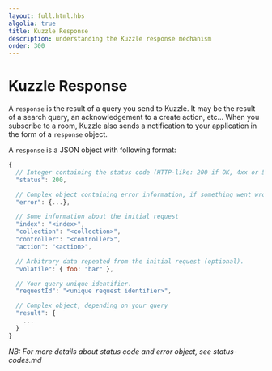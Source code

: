 ```yaml
---
layout: full.html.hbs
algolia: true
title: Kuzzle Response
description: understanding the Kuzzle response mechanism
order: 300
---
```


# Kuzzle Response

A `response` is the result of a query you send to Kuzzle.
It may be the result of a search query, an acknowledgement to a create action, etc...
When you subscribe to a room, Kuzzle also sends a notification to your application in the form of a `response` object.

A `response` is a JSON object with following format:


```javascript
{
  // Integer containing the status code (HTTP-like: 200 if OK, 4xx or 5xx in case of error)
  "status": 200,

  // Complex object containing error information, if something went wrong (null if OK)
  "error": {...},

  // Some information about the initial request
  "index": "<index>",
  "collection": "<collection>",
  "controller": "<controller>",
  "action": "<action>",

  // Arbitrary data repeated from the initial request (optional).
  "volatile": { foo: "bar" },

  // Your query unique identifier.
  "requestId": "<unique request identifier>",

  // Complex object, depending on your query
  "result": {
    ...
  }
}
```

_NB: For more details about status code and error object, see status-codes.md_

